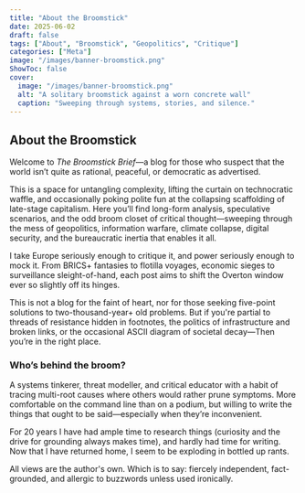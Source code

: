 ```yaml
---
title: "About the Broomstick"
date: 2025-06-02
draft: false
tags: ["About", "Broomstick", "Geopolitics", "Critique"]
categories: ["Meta"]
image: "/images/banner-broomstick.png"
ShowToc: false
cover:
  image: "/images/banner-broomstick.png"
  alt: "A solitary broomstick against a worn concrete wall"
  caption: "Sweeping through systems, stories, and silence."
---
```


## About the Broomstick

Welcome to *The Broomstick Brief*—a blog for those who suspect that the world isn’t quite as rational, peaceful, or 
democratic as advertised.

This is a space for untangling complexity, lifting the curtain on technocratic waffle, and occasionally poking polite 
fun at the collapsing scaffolding of late-stage capitalism. Here you’ll find long-form analysis, speculative scenarios, 
and the odd broom closet of critical thought—sweeping through the mess of geopolitics, information warfare, climate 
collapse, digital security, and the bureaucratic inertia that enables it all.

I take Europe seriously enough to critique it, and power seriously enough to mock it. From BRICS+ fantasies to 
flotilla voyages, economic sieges to surveillance sleight-of-hand, each post aims to shift the Overton window ever 
so slightly off its hinges.

This is not a blog for the faint of heart, nor for those seeking five-point solutions to two-thousand-year+ old problems. 
But if you're partial to threads of resistance hidden in footnotes, the politics of infrastructure and broken links, 
or the occasional ASCII diagram of societal decay—Then you’re in the right place.

### Who’s behind the broom?

A systems tinkerer, threat modeller, and critical educator with a habit of tracing multi-root causes where others would 
rather prune symptoms. More comfortable on the command line than on a podium, but willing to write the things that 
ought to be said—especially when they’re inconvenient.

For 20 years I have had ample time to research things (curiosity and the drive for grounding 
always makes time), and hardly had time for writing. Now that I have returned home, I seem to be exploding in bottled 
up rants.

All views are the author's own. Which is to say: fiercely independent, fact-grounded, and allergic to buzzwords 
unless used ironically.
